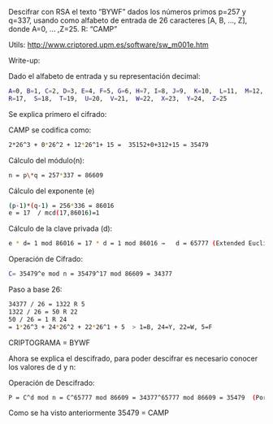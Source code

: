 Descifrar con RSA el texto “BYWF” dados los números primos  p=257 y q=337, usando como alfabeto de entrada de 26 caracteres [A, B, …, Z], donde A=0, ... ,Z=25.
R: “CAMP”

Utils: http://www.criptored.upm.es/software/sw_m001e.htm



Write-up:

Dado el alfabeto de entrada y su representación decimal:
```bash
A=0, B=1, C=2, D=3, E=4, F=5, G=6, H=7, I=8, J=9,  K=10,  L=11,  M=12,  N=13,  O=14,  P=15,  Q=16,
R=17,  S=18,  T=19,  U=20,  V=21,  W=22,  X=23,  Y=24,  Z=25
```

Se explica primero el cifrado:

CAMP se codifica como: 
```bash
2*26^3 + 0*26^2 + 12*26^1+ 15 =  35152+0+312+15 = 35479
```

Cálculo del módulo(n):
```bash
n = p\*q = 257*337 = 86609
```

Cálculo del exponente (e) 
```bash
(p-1)*(q-1) = 256*336 = 86016
e = 17  / mcd(17,86016)=1
```

Cálculo de la clave privada (d): 
```bash
e * d= 1 mod 86016 = 17 * d = 1 mod 86016 →   d = 65777 (Extended Euclidean Algorithm, usando el software de ayuda)
```

Operación de Cifrado:
```bash
C= 35479^e mod n = 35479^17 mod 86609 = 34377
```

Paso a base 26:
```bash
34377 / 26 = 1322 R 5
1322 / 26 = 50 R 22
50 / 26 = 1 R 24
= 1*26^3 + 24*26^2 + 22*26^1 + 5  > 1=B, 24=Y, 22=W, 5=F
```

CRIPTOGRAMA = BYWF

Ahora se explica el descifrado, para poder descifrar es necesario conocer los valores de d y n:

Operación de Descifrado:
```bash
P = C^d mod n = C^65777 mod 86609 = 34377^65777 mod 86609 = 35479  (Por el teorema del resto chino, usando software de ayuda)
```

Como se ha visto anteriormente 35479 = CAMP

